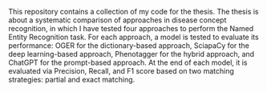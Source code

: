 This repository contains a collection of my code for the thesis. The thesis is about a systematic comparison of approaches in disease concept recognition, in which I have tested four approaches to perform the Named Entity Recognition task. For each approach, a model is tested to evaluate its performance: OGER for the dictionary-based approach, SciapaCy for the deep learning-based approach, Phenotagger for the hybrid approach, and ChatGPT for the prompt-based approach. At the end of each model, it is evaluated via Precision, Recall, and F1 score based on two matching strategies: partial and exact matching.
